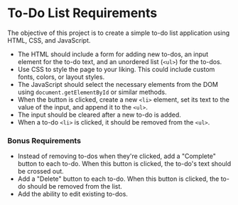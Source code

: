 # To-Do List Requirements

The objective of this project is to create a simple to-do list application using HTML, CSS, and JavaScript.

- The HTML should include a form for adding new to-dos, an input element for the to-do text, and an unordered list (`<ul>`) for the to-dos.
- Use CSS to style the page to your liking. This could include custom fonts, colors, or layout styles.
- The JavaScript should select the necessary elements from the DOM using `document.getElementById` or similar methods.
- When the button is clicked, create a new `<li>` element, set its text to the value of the input, and append it to the `<ul>`.
- The input should be cleared after a new to-do is added.
- When a to-do `<li>` is clicked, it should be removed from the `<ul>`.

### Bonus Requirements

- Instead of removing to-dos when they're clicked, add a "Complete" button to each to-do. When this button is clicked, the to-do's text should be crossed out.
- Add a "Delete" button to each to-do. When this button is clicked, the to-do should be removed from the list.
- Add the ability to edit existing to-dos.